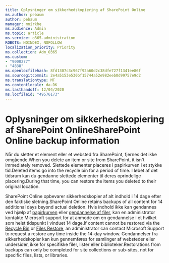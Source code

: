 ```yaml
---
title: Oplysninger om sikkerhedskopiering af SharePoint Online
ms.author: pebaum
author: pebaum
manager: mnirkhe
ms.audience: Admin
ms.topic: article
ms.service: o365-administration
ROBOTS: NOINDEX, NOFOLLOW
localization_priority: Priority
ms.collection: Adm_O365
ms.custom:
- "9000277"
- "4838"
ms.openlocfilehash: 8fd1307c3c967f92a60d2c38dfe727f1341ee86f
ms.sourcegitcommit: 2e4a5153e530bf15744a52e982eeb0d99757e9d2
ms.translationtype: MT
ms.contentlocale: da-DK
ms.lasthandoff: 12/04/2020
ms.locfileid: "49576173"
---
```

# <a name="sharepoint-online-backup-information"></a><span data-ttu-id="ea323-102">Oplysninger om sikkerhedskopiering af SharePoint Online</span><span class="sxs-lookup"><span data-stu-id="ea323-102">SharePoint Online backup information</span></span>

<span data-ttu-id="ea323-103">Når du sletter et element eller et websted fra SharePoint, fjernes det ikke omgående.</span><span class="sxs-lookup"><span data-stu-id="ea323-103">When you delete an item or site from SharePoint, it isn't immediately removed.</span></span> <span data-ttu-id="ea323-104">Slettede elementer placeres i papirkurven i et stykke tid.</span><span class="sxs-lookup"><span data-stu-id="ea323-104">Deleted items go into the recycle bin for a period of time.</span></span> <span data-ttu-id="ea323-105">I løbet af det tidsrum kan du gendanne slettede elementer til deres oprindelige placering.</span><span class="sxs-lookup"><span data-stu-id="ea323-105">During that time, you can restore the items you deleted to their original location.</span></span>

<span data-ttu-id="ea323-106">SharePoint Online opbevarer sikkerhedskopier af alt indhold i 14 dage efter den faktiske sletning.</span><span class="sxs-lookup"><span data-stu-id="ea323-106">SharePoint Online retains backups of all content for 14 additional days beyond actual deletion.</span></span> <span data-ttu-id="ea323-107">Hvis indhold ikke kan gendannes ved hjælp af [papirkurven](https://support.microsoft.com/office/restore-deleted-items-from-the-site-collection-recycle-bin-5fa924ee-16d7-487b-9a0a-021b9062d14b) eller [gendannelse af filer](https://support.microsoft.com/office/restore-your-onedrive-fa231298-759d-41cf-bcd0-25ac53eb8a15), kan en administrator kontakte Microsoft support for at anmode om en gendannelse i et hvilket som helst tidspunkt i vinduet 14 dage.</span><span class="sxs-lookup"><span data-stu-id="ea323-107">If content cannot be restored via the [Recycle Bin](https://support.microsoft.com/office/restore-deleted-items-from-the-site-collection-recycle-bin-5fa924ee-16d7-487b-9a0a-021b9062d14b) or [Files Restore](https://support.microsoft.com/office/restore-your-onedrive-fa231298-759d-41cf-bcd0-25ac53eb8a15), an administrator can contact Microsoft Support to request a restore any time inside the 14-day window.</span></span> <span data-ttu-id="ea323-108">Gendannelser fra sikkerhedskopier kan kun gennemføres for samlinger af websteder eller undersider, ikke for specifikke filer, lister eller biblioteker.</span><span class="sxs-lookup"><span data-stu-id="ea323-108">Restorations from backups can only be completed for site collections or sub-sites, not for specific files, lists, or libraries.</span></span>

